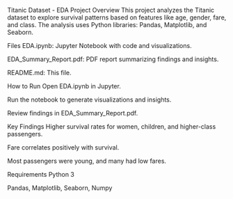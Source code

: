 Titanic Dataset - EDA
Project Overview
This project analyzes the Titanic dataset to explore survival patterns based on features like age, gender, fare, and class. The analysis uses Python libraries: Pandas, Matplotlib, and Seaborn.

Files
EDA.ipynb: Jupyter Notebook with code and visualizations.

EDA_Summary_Report.pdf: PDF report summarizing findings and insights.

README.md: This file.

How to Run
Open EDA.ipynb in Jupyter.

Run the notebook to generate visualizations and insights.

Review findings in EDA_Summary_Report.pdf.

Key Findings
Higher survival rates for women, children, and higher-class passengers.

Fare correlates positively with survival.

Most passengers were young, and many had low fares.

Requirements
Python 3

Pandas, Matplotlib, Seaborn, Numpy
